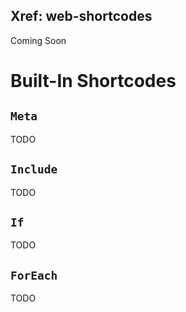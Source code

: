 ﻿Xref: web-shortcodes
---
Coming Soon

# Built-In Shortcodes

## `Meta`

TODO

## `Include`

TODO

## `If`

TODO

## `ForEach`

TODO